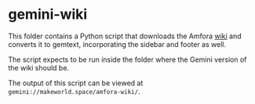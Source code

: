 # gemini-wiki

This folder contains a Python script that downloads the Amfora [wiki](https://github.com/makeworld-the-better-one/amfora/wiki)
and converts it to gemtext, incorporating the sidebar and footer as well.

The script expects to be run inside the folder where the Gemini version of the wiki should be.

The output of this script can be viewed at `gemini://makeworld.space/amfora-wiki/`.
